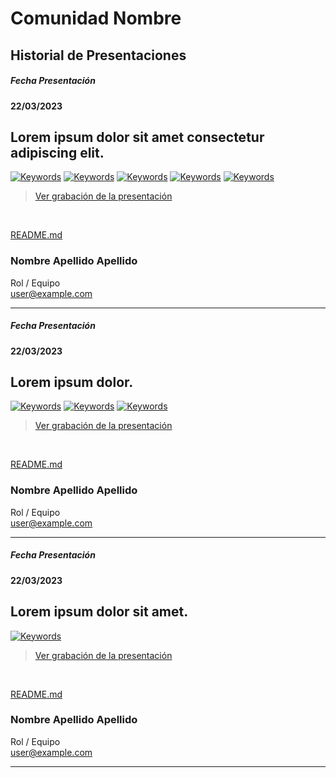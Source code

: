 # Comunidad Nombre
## Historial de Presentaciones

##### Fecha Presentación
#### 22/03/2023

<!-- Introducción / Título de la Presentación -->
## Lorem ipsum dolor sit amet consectetur adipiscing elit.

[![Keywords](https://img.shields.io/badge/keywords-ChatGPT-blue)](https://dominio.com/)
[![Keywords](https://img.shields.io/badge/keywords-Pipeline-blue)](https://dominio.com/)
[![Keywords](https://img.shields.io/badge/keywords-BackEnd-blue)](https://dominio.com/)
[![Keywords](https://img.shields.io/badge/keywords-Backstage-red)](https://dominio.com/)
[![Keywords](https://img.shields.io/badge/keywords-Lorem-green)](https://dominio.com/)

<!-- Link al video -->
> [Ver grabación de la presentación](https://dominio.com/loremipsum)
</br>

<!-- Link al readme -->
[README.md](https://dominio.com/loremipsum)
</br>

<!--  Autor / Presentador / Coach  -->
### Nombre Apellido Apellido
Rol / Equipo </br>
[user@example.com](user@example.com)

<hr />

##### Fecha Presentación
#### 22/03/2023

<!-- Introducción / Título de la Presentación -->
## Lorem ipsum dolor.

[![Keywords](https://img.shields.io/badge/keywords-ChatGPT-blue)](https://dominio.com/)
[![Keywords](https://img.shields.io/badge/keywords-Pipeline-blue)](https://dominio.com/)
[![Keywords](https://img.shields.io/badge/keywords-BackEnd-blue)](https://dominio.com/)

<!-- Link al video -->
> [Ver grabación de la presentación](https://dominio.com/loremipsum)
</br>

<!-- Link al readme -->
[README.md](https://dominio.com/loremipsum)
</br>

<!--  Autor / Presentador / Coach  -->
### Nombre Apellido Apellido
Rol / Equipo </br>
[user@example.com](user@example.com)

<hr />

##### Fecha Presentación
#### 22/03/2023

<!-- Introducción / Título de la Presentación -->
## Lorem ipsum dolor sit amet.

[![Keywords](https://img.shields.io/badge/keywords-ChatGPT-blue)](https://dominio.com/)

<!-- Link al video -->
> [Ver grabación de la presentación](https://dominio.com/loremipsum)
</br>

<!-- Link al readme -->
[README.md](https://dominio.com/loremipsum)
</br>

<!--  Autor / Presentador / Coach  -->
### Nombre Apellido Apellido
Rol / Equipo </br>
[user@example.com](user@example.com)

<hr />
